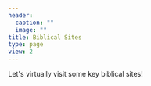 ```yaml
---
header:
  caption: ""
  image: ""
title: Biblical Sites
type: page
view: 2
---
```


Let's virtually visit some key biblical sites!

